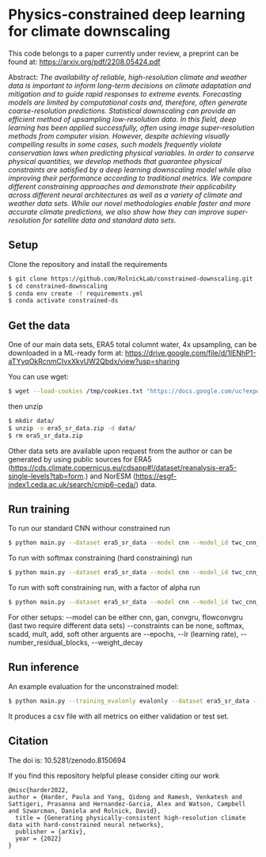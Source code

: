 # Physics-constrained deep learning for climate downscaling

This code belongs to a paper currently under review, a preprint can be found at: https://arxiv.org/pdf/2208.05424.pdf


Abstract: *The availability of reliable, high-resolution climate and weather data is important to inform long-term decisions on climate adaptation and mitigation and to guide rapid responses to extreme events. Forecasting models are limited by computational costs and, therefore, often generate coarse-resolution predictions. Statistical downscaling can provide an efficient method of upsampling low-resolution data. In this field, deep learning has been applied successfully, often using image super-resolution methods from computer vision. However, despite achieving visually compelling results in some cases, such models frequently violate conservation laws when predicting physical variables. In order to conserve physical quantities, we develop methods that guarantee physical constraints are satisfied by a deep learning downscaling model while also improving their performance according to traditional metrics. We compare different constraining approaches and demonstrate their applicability across different neural architectures as well as a variety of climate and weather data sets. While our novel methodologies enable faster and more accurate climate predictions, we also show how they can improve super-resolution for satellite data and standard data sets.*

## Setup

Clone the repository and install the requirements
```sh
$ git clone https://github.com/RolnickLab/constrained-downscaling.git
$ cd constrained-downscaling
$ conda env create -f requirements.yml
$ conda activate constrained-ds
```

## Get the data

One of our main data sets, ERA5 total columnt water, 4x upsampling, can be downloaded in a ML-ready form at: https://drive.google.com/file/d/1IENhP1-aTYyqOkRcnmCIvxXkvUW2Qbdx/view?usp=sharing

You can use wget:
```sh
$ wget --load-cookies /tmp/cookies.txt "https://docs.google.com/uc?export=download&confirm=$(wget --quiet --save-cookies /tmp/cookies.txt --keep-session-cookies --no-check-certificate 'https://docs.google.com/uc?export=download&id=1IENhP1-aTYyqOkRcnmCIvxXkvUW2Qbdx' -O- | sed -rn 's/.*confirm=([0-9A-Za-z_]+).*/\1\n/p')&id=1IENhP1-aTYyqOkRcnmCIvxXkvUW2Qbdx" -O era5_sr_data.zip && rm -rf /tmp/cookies.txt
```

then unzip
```sh
$ mkdir data/
$ unzip -o era5_sr_data.zip -d data/
$ rm era5_sr_data.zip 
```

Other data sets are available upon request from the author or can be generated by using public sources for ERA5 (https://cds.climate.copernicus.eu/cdsapp#!/dataset/reanalysis-era5-single-levels?tab=form.) and NorESM (https://esgf-index1.ceda.ac.uk/search/cmip6-ceda/) data.


## Run training 

To run our standard CNN withour constrained run

```sh
$ python main.py --dataset era5_sr_data --model cnn --model_id twc_cnn_noconstraints --constraints none
```

To run with softmax constraining (hard constraining) run

```sh
$ python main.py --dataset era5_sr_data --model cnn --model_id twc_cnn_softmaxconstraints --constraints softmax
```

To run with soft constraining run, with a factor of alpha run

```sh
$ python main.py --dataset era5_sr_data --model cnn --model_id twc_cnn_softconstraints --constraints soft --loss mass_constraints --alpha 0.99
```

For other setups: 
--model can be either cnn, gan, convgru, flowconvgru (last two require different data sets)
--constraints can be none, softmax, scadd, mult, add, soft
other arguents are --epochs, --lr (learning rate), --number_residual_blocks, --weight_decay

## Run inference

An example evaluation for the unconstrained model:

```sh
$ python main.py --training_evalonly evalonly --dataset era5_sr_data --model cnn --model_id twc_cnn_noconstraints --constraints none
```

It produces a csv file with all metrics on either validation or test set.

## Citation

The doi is: 10.5281/zenodo.8150694

If you find this repository helpful please consider citing our work

    @misc{harder2022,
    author = {Harder, Paula and Yang, Qidong and Ramesh, Venkatesh and Sattigeri, Prasanna and Hernandez-Garcia, Alex and Watson, Campbell and Szwarcman, Daniela and Rolnick, David},
      title = {Generating physically-consistent high-resolution climate data with hard-constrained neural networks},
      publisher = {arXiv}, 
      year = {2022}
    }
    



